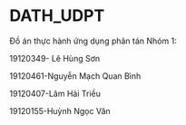 # DATH_UDPT
Đồ án thực hành ứng dụng phân tán
Nhóm 1:

19120349- Lê Hùng Sơn 

19120461-Nguyễn Mạch Quan Bình

19120407-Lâm Hải Triều

19120155-Huỳnh Ngọc Văn


